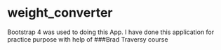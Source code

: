 # weight_converter
Bootstrap 4 was used to doing this App. I have done this application for practice purpose with help of ###Brad Traversy course
